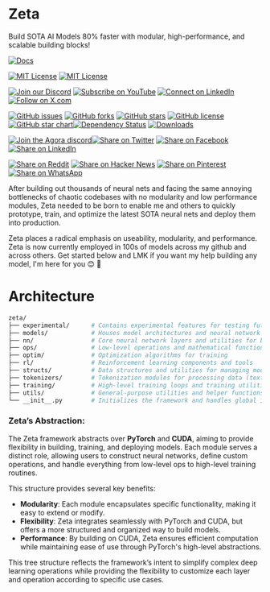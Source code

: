 # Zeta

Build SOTA AI Models 80% faster with modular, high-performance, and scalable building blocks!

[![Docs](https://readthedocs.org/projects/zeta/badge/)](https://zeta.readthedocs.io)

<p>
  <a href="https://github.com/kyegomez/zeta/blob/main/LICENSE"><img alt="MIT License" src="https://img.shields.io/badge/license-MIT-blue.svg" /></a>
  <a href="https://pypi.org/project/zetascale"><img alt="MIT License" src="https://badge.fury.io/py/zetascale.svg" /></a>
</p>

[![Join our Discord](https://img.shields.io/badge/Discord-Join%20our%20server-5865F2?style=for-the-badge&logo=discord&logoColor=white)](https://discord.gg/jM3Z6M9uMq) [![Subscribe on YouTube](https://img.shields.io/badge/YouTube-Subscribe-red?style=for-the-badge&logo=youtube&logoColor=white)](https://www.youtube.com/@kyegomez3242) [![Connect on LinkedIn](https://img.shields.io/badge/LinkedIn-Connect-blue?style=for-the-badge&logo=linkedin&logoColor=white)](https://www.linkedin.com/in/kye-g-38759a207/) [![Follow on X.com](https://img.shields.io/badge/X.com-Follow-1DA1F2?style=for-the-badge&logo=x&logoColor=white)](https://x.com/kyegomezb)

[![GitHub issues](https://img.shields.io/github/issues/kyegomez/zeta)](https://github.com/kyegomez/zeta/issues) [![GitHub forks](https://img.shields.io/github/forks/kyegomez/zeta)](https://github.com/kyegomez/zeta/network) [![GitHub stars](https://img.shields.io/github/stars/kyegomez/zeta)](https://github.com/kyegomez/zeta/stargazers) [![GitHub license](https://img.shields.io/github/license/kyegomez/zeta)](https://github.com/kyegomez/zeta/blob/main/LICENSE)[![GitHub star chart](https://img.shields.io/github/stars/kyegomez/zeta?style=social)](https://star-history.com/#kyegomez/zeta)[![Dependency Status](https://img.shields.io/librariesio/github/kyegomez/zeta)](https://libraries.io/github/kyegomez/zeta) [![Downloads](https://static.pepy.tech/badge/zeta/month)](https://pepy.tech/project/zetascale)

[![Join the Agora discord](https://img.shields.io/discord/1110910277110743103?label=Discord&logo=discord&logoColor=white&style=plastic&color=d7b023)![Share on Twitter](https://img.shields.io/twitter/url/https/twitter.com/cloudposse.svg?style=social&label=Share%20%40kyegomez/zeta)](https://twitter.com/intent/tweet?text=Check%20out%20this%20amazing%20AI%20project:%20&url=https%3A%2F%2Fgithub.com%2Fkyegomez%2Fzeta) [![Share on Facebook](https://img.shields.io/badge/Share-%20facebook-blue)](https://www.facebook.com/sharer/sharer.php?u=https%3A%2F%2Fgithub.com%2Fkyegomez%2Fzeta) [![Share on LinkedIn](https://img.shields.io/badge/Share-%20linkedin-blue)](https://www.linkedin.com/shareArticle?mini=true&url=https%3A%2F%2Fgithub.com%2Fkyegomez%2Fzeta&title=&summary=&source=)

[![Share on Reddit](https://img.shields.io/badge/-Share%20on%20Reddit-orange)](https://www.reddit.com/submit?url=https%3A%2F%2Fgithub.com%2Fkyegomez%2Fzeta&title=zeta%20-%20the%20future%20of%20AI) [![Share on Hacker News](https://img.shields.io/badge/-Share%20on%20Hacker%20News-orange)](https://news.ycombinator.com/submitlink?u=https%3A%2F%2Fgithub.com%2Fkyegomez%2Fzeta&t=zeta%20-%20the%20future%20of%20AI) [![Share on Pinterest](https://img.shields.io/badge/-Share%20on%20Pinterest-red)](https://pinterest.com/pin/create/button/?url=https%3A%2F%2Fgithub.com%2Fkyegomez%2Fzeta&media=https%3A%2F%2Fexample.com%2Fimage.jpg&description=zeta%20-%20the%20future%20of%20AI) [![Share on WhatsApp](https://img.shields.io/badge/-Share%20on%20WhatsApp-green)](https://api.whatsapp.com/send?text=Check%20out%20zeta%20-%20the%20future%20of%20AI%20%23zeta%20%23AI%0A%0Ahttps%3A%2F%2Fgithub.com%2Fkyegomez%2Fzeta)

After building out thousands of neural nets and facing the same annoying bottlenecks of chaotic codebases with no modularity and low performance modules, Zeta needed to be born to enable me and others to quickly prototype, train, and optimize the latest SOTA neural nets and deploy them into production. 

Zeta places a radical emphasis on useability, modularity, and performance. Zeta is now currently employed in 100s of models across my github and across others. 
Get started below and LMK if you want my help building any model, I'm here for you 😊 💜 

# Architecture

```bash
zeta/
├── experimental/      # Contains experimental features for testing future capabilities
├── models/            # Houses model architectures and neural network definitions
├── nn/                # Core neural network layers and utilities for building models
├── ops/               # Low-level operations and mathematical functions
├── optim/             # Optimization algorithms for training
├── rl/                # Reinforcement learning components and tools
├── structs/           # Data structures and utilities for managing model states
├── tokenizers/        # Tokenization modules for processing data (text, etc.)
├── training/          # High-level training loops and training utilities
├── utils/             # General-purpose utilities and helper functions
└── __init__.py        # Initializes the framework and handles global imports
```

### Zeta’s Abstraction:

The Zeta framework abstracts over **PyTorch** and **CUDA**, aiming to provide flexibility in building, training, and deploying models. Each module serves a distinct role, allowing users to construct neural networks, define custom operations, and handle everything from low-level ops to high-level training routines.

This structure provides several key benefits:
- **Modularity**: Each module encapsulates specific functionality, making it easy to extend or modify.
- **Flexibility**: Zeta integrates seamlessly with PyTorch and CUDA, but offers a more structured and organized way to build models.
- **Performance**: By building on CUDA, Zeta ensures efficient computation while maintaining ease of use through PyTorch's high-level abstractions.

This tree structure reflects the framework’s intent to simplify complex deep learning operations while providing the flexibility to customize each layer and operation according to specific use cases.
